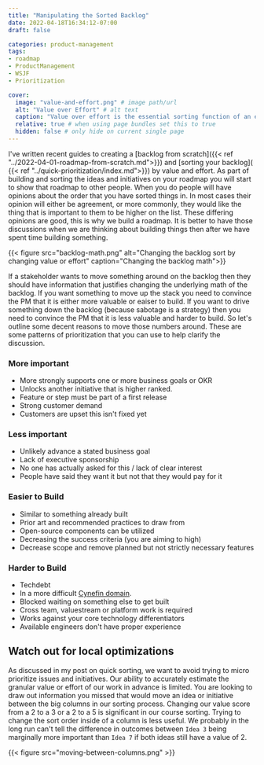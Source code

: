 ```yaml
---
title: "Manipulating the Sorted Backlog"
date: 2022-04-18T16:34:12-07:00
draft: false

categories: product-management
tags:
- roadmap
- ProductManagement
- WSJF
- Prioritization

cover:
  image: "value-and-effort.png" # image path/url
  alt: "Value over Effort" # alt text
  caption: "Value over effort is the essential sorting function of an effective backlog." # display caption under cover
  relative: true # when using page bundles set this to true
  hidden: false # only hide on current single page
---
```

I've written recent guides to creating a [backlog from scratch]({{< ref "../2022-04-01-roadmap-from-scratch.md">}}) and [sorting your backlog]( {{< ref "../quick-prioritization/index.md">}}) by value and effort. As part of building and sorting the ideas and initiatives on your roadmap you will start to show that roadmap to other people. When you do people will have opinions about the order that you have sorted things in.  In most cases their opinion will either be agreement, or more commonly, they would like the thing that is important to them to be higher on the list. These differing opinions are good, this is why we build a roadmap. It is better to have those discussions when we are thinking about building things then after we have spent time building something.

{{< figure src="backlog-math.png" alt="Changing the backlog sort by changing value or effort" caption="Changing the backlog math">}}

If a stakeholder wants to move something around on the backlog then they should have information that justifies changing the underlying math of the backlog. If you want something to move up the stack you need to convince the PM that it is either more valuable or eaiser to build. If you want to drive something down the backlog (because sabotage is a strategy) then you need to convince the PM that it is less valuable and harder to build. So let's outline some decent reasons to move those numbers around. These are some patterns of prioritization that you can use to help clarify the discussion.

### More important
* More strongly supports one or more business goals or OKR
* Unlocks another initiative that is higher ranked. 
* Feature or step must be part of a first release
* Strong customer demand
* Customers are upset this isn't fixed yet 


### Less important
* Unlikely advance a stated business goal
* Lack of executive sponsorship
* No one has actually asked for this / lack of clear interest
* People have said they want it but not that they would pay for it

### Easier to Build
* Similar to something already built
* Prior art and recommended practices to draw from
* Open-source components can be utilized
* Decreasing the success criteria (you are aiming to high)
* Decrease scope and remove planned but not strictly necessary features

### Harder to Build
* Techdebt
* In a more difficult [Cynefin domain](https://en.wikipedia.org/wiki/Cynefin_framework). 
* Blocked waiting on something else to get built
* Cross team, valuestream or platform work is required
* Works against your core technology differentiators
* Available engineers don't have proper experience  

## Watch out for local optimizations

As discussed in my post on quick sorting, we want to avoid trying to micro prioritize issues and initiatives. Our ability to accurately estimate the granular value or effort of our work in advance is limited. You are looking to draw out information you missed that would move an idea or initiative between the big columns in our sorting process. Changing our value score from a 2 to a 3 or a 2 to a 5 is significant in our course sorting. Trying to change the sort order inside of a column is less useful. We probably in the long run can't tell the difference in outcomes between `Idea 3` being marginally more important than `Idea 7` if both ideas still have a value of 2. 

{{< figure  src="moving-between-columns.png" >}}   

